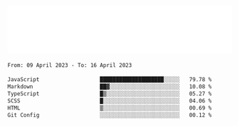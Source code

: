 [![](./hello.svg)](https://blog.yrobot.top?ref=github-yrobot)

<!--START_SECTION:waka-->

```text
From: 09 April 2023 - To: 16 April 2023

JavaScript                   ████████████████████░░░░░   79.78 %
Markdown                     ██▓░░░░░░░░░░░░░░░░░░░░░░   10.08 %
TypeScript                   █▒░░░░░░░░░░░░░░░░░░░░░░░   05.27 %
SCSS                         █░░░░░░░░░░░░░░░░░░░░░░░░   04.06 %
HTML                         ▒░░░░░░░░░░░░░░░░░░░░░░░░   00.69 %
Git Config                   ░░░░░░░░░░░░░░░░░░░░░░░░░   00.12 %
```

<!--END_SECTION:waka-->
